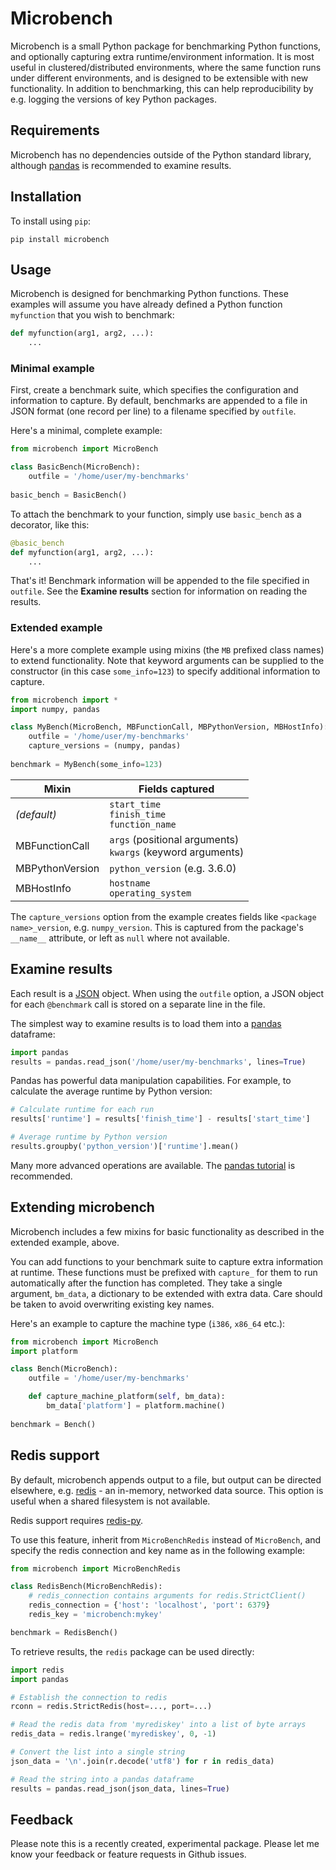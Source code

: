# Microbench

Microbench is a small Python package for benchmarking Python functions, and 
optionally capturing extra runtime/environment information. It is most useful in
clustered/distributed environments, where the same function runs under different
environments, and is designed to be extensible with new
functionality. In addition to benchmarking, this can help reproducibility by
e.g. logging the versions of key Python packages.

## Requirements

Microbench has no dependencies outside of the Python standard library, although 
[pandas](https://pandas.pydata.org/) is recommended to examine results.

## Installation

To install using `pip`:

```
pip install microbench
```

## Usage

Microbench is designed for benchmarking Python functions. These examples will
assume you have already defined a Python function `myfunction` that you wish to
benchmark:

```python
def myfunction(arg1, arg2, ...):
    ...
```

### Minimal example

First, create a benchmark suite, which specifies the configuration and
information to capture. By default, 
benchmarks are appended to a file in JSON format (one record per line) to a
filename specified by `outfile`. 

Here's a minimal, complete example:

```python
from microbench import MicroBench

class BasicBench(MicroBench):
    outfile = '/home/user/my-benchmarks'
    
basic_bench = BasicBench()
```

To attach the benchmark to your function, simply use `basic_bench` as a
decorator, like this:

```python
@basic_bench
def myfunction(arg1, arg2, ...):
    ...
```

That's it! Benchmark information will be appended to the file specified in
`outfile`. See the **Examine results** section for information on reading
the results.

### Extended example

Here's a more complete example using mixins (the `MB` prefixed class 
names) to extend functionality. Note that keyword arguments can be supplied
to the constructor (in this case `some_info=123`) to specify additional
information to capture.

```python
from microbench import *
import numpy, pandas

class MyBench(MicroBench, MBFunctionCall, MBPythonVersion, MBHostInfo):
    outfile = '/home/user/my-benchmarks'
    capture_versions = (numpy, pandas)
    
benchmark = MyBench(some_info=123)
```

 Mixin                 | Fields captured
-----------------------|----------------
*(default)*            | `start_time`<br>`finish_time`<br>`function_name`
MBFunctionCall         | `args` (positional arguments)<br>`kwargs` (keyword arguments)
MBPythonVersion        | `python_version` (e.g. 3.6.0)
MBHostInfo             | `hostname`<br>`operating_system`

The `capture_versions` option from the example creates fields like
`<package name>_version`, e.g. `numpy_version`. This is captured from the
package's `__name__` attribute, or left as `null` where not available.

## Examine results

Each result is a [JSON](https://en.wikipedia.org/wiki/JSON) object. When using
the `outfile` option, a JSON object for each `@benchmark` call is stored on a
separate line in the file.

The simplest way to examine results is to load them into a
[pandas](https://pandas.pydata.org/) dataframe:

```python
import pandas
results = pandas.read_json('/home/user/my-benchmarks', lines=True)
```

Pandas has powerful data manipulation capabilities. For example, to calculate
the average runtime by Python version:

```python
# Calculate runtime for each run
results['runtime'] = results['finish_time'] - results['start_time']

# Average runtime by Python version
results.groupby('python_version')['runtime'].mean()
```

Many more advanced operations are available. The
[pandas tutorial](https://pandas.pydata.org/pandas-docs/stable/tutorials.html)
is recommended.

## Extending microbench

Microbench includes a few mixins for basic functionality as described in the
extended example, above.

You can add functions to your benchmark suite to capture
extra information at runtime. These functions must be prefixed with `capture_`
for them to run automatically after the function has completed. They take
a single argument, `bm_data`, a dictionary to be extended with extra data.
Care should be taken to avoid overwriting existing key names.

Here's an example to capture the machine type (`i386`, `x86_64` etc.):

```python
from microbench import MicroBench
import platform

class Bench(MicroBench):
    outfile = '/home/user/my-benchmarks'

    def capture_machine_platform(self, bm_data):
        bm_data['platform'] = platform.machine()
        
benchmark = Bench()
```

## Redis support

By default, microbench appends output to a file, but output can be directed
elsewhere, e.g. [redis](https://redis.io) - an in-memory, networked data source.
This option is useful when a shared filesystem is not available.

Redis support requires [redis-py](https://github.com/andymccurdy/redis-py).

To use this feature, inherit from `MicroBenchRedis` instead of `MicroBench`,
and specify the redis connection and key name as in the following example:

```python
from microbench import MicroBenchRedis

class RedisBench(MicroBenchRedis):
    # redis_connection contains arguments for redis.StrictClient()
    redis_connection = {'host': 'localhost', 'port': 6379}
    redis_key = 'microbench:mykey'

benchmark = RedisBench()
```

To retrieve results, the `redis` package can be used directly:

```python
import redis
import pandas

# Establish the connection to redis
rconn = redis.StrictRedis(host=..., port=...)

# Read the redis data from 'myrediskey' into a list of byte arrays
redis_data = redis.lrange('myrediskey', 0, -1)

# Convert the list into a single string
json_data = '\n'.join(r.decode('utf8') for r in redis_data)

# Read the string into a pandas dataframe
results = pandas.read_json(json_data, lines=True)
```

## Feedback

Please note this is a recently created, experimental package. Please let me know
your feedback or feature requests in Github issues.
